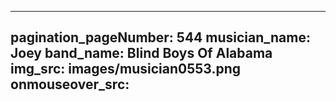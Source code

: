 ------
pagination_pageNumber: 544
musician_name: Joey
band_name: Blind Boys Of Alabama
img_src: images/musician0553.png
onmouseover_src: 
------